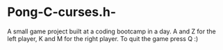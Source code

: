 # Pong-C-curses.h-
A small game project built at a coding bootcamp in a day. 
A and Z for the left player, K and M for the right player. To quit the game press Q :)
